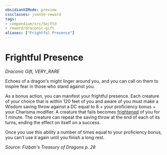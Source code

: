 ```yaml
---
obsidianUIMode: preview
cssclasses: json5e-reward
tags:
- compendium/src/5e/ftd
- reward/draconic-gift
aliases: ["Frightful Presence"]
---
```

# Frightful Presence
*Draconic Gift, VERY_RARE*  

Echoes of a dragon's might linger around you, and you can call on them to inspire fear in those who stand against you.

As a bonus action, you can manifest your frightful presence. Each creature of your choice that is within 120 feet of you and aware of you must make a Wisdom saving throw against a DC equal to 8 + your proficiency bonus + your Charisma modifier. A creature that fails becomes [frightened](/Systems/5e/rules/conditions.md#frightened) of you for 1 minute. The creature can repeat the saving throw at the end of each of its turns, ending the effect on itself on a success.

Once you use this ability a number of times equal to your proficiency bonus, you can't use it again until you finish a long rest.

*Source: Fizban's Treasury of Dragons p. 28*
